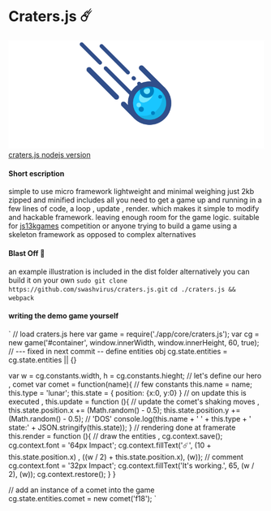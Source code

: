 # Craters.js ☄️
![](final.gif)
[craters.js nodejs version️](https://github.com/swashvirus/node-craters.js)
#### Short escription 
simple to use micro framework lightweight and minimal weighing just 2kb zipped and minified includes all you need to get a game up and running in a few lines of code, a loop , update , render. which makes it simple to modify and hackable framework. leaving enough room for the game logic. suitable for [js13kgames](https://js13kgames.com) competition or anyone trying to build a game using a skeleton framework as opposed to complex alternatives
#### Blast Off 🚀
an example illustration is included in the dist folder alternatively you can build it on your own 
`sudo git clone https://github.com/swashvirus/craters.js.git`
`cd ./craters.js && webpack`
#### writing the demo game yourself
`
// load craters.js here
var game = require('./app/core/craters.js');
var cg = new game('#container', window.innerWidth, window.innerHeight, 60, true);
// --- fixed in next commit -- define entities obj
cg.state.entities = cg.state.entities || {}

var w = cg.constants.width,
	h = cg.constants.hieght;
// let's define our hero , comet
var comet = function(name){
	// few constants
	this.name = name;
	this.type = 'lunar';
	this.state = {
		position: {x:0, y:0}
	}
	// on update this is executed ,
	this.update = function (){
		// update the comet's shaking moves ,
		this.state.position.x += (Math.random() - 0.5);
		this.state.position.y += (Math.random() - 0.5);
		// 'DOS' console.log(this.name + ' ' + this.type + ' state:' + JSON.stringify(this.state));
	}
	// rendering done at framerate
	this.render = function (){
		// draw the entities ,
		cg.context.save();
		cg.context.font = '64px Impact';
		cg.context.fillText('☄️', (10 + this.state.position.x) , ((w / 2) + this.state.position.x), (w));
		// comment
		cg.context.font = '32px Impact';
		cg.context.fillText('It\'s working.️', 65, (w / 2), (w));
		cg.context.restore();
	}
}

// add an instance of a comet into the game  
cg.state.entities.comet = new comet('f18');
`